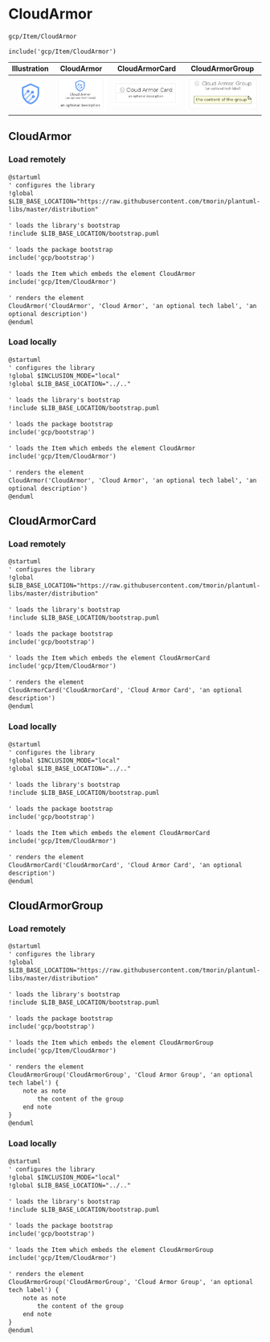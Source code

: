 # CloudArmor


```text
gcp/Item/CloudArmor
```

```text
include('gcp/Item/CloudArmor')
```



| Illustration | CloudArmor | CloudArmorCard | CloudArmorGroup |
| :---: | :---: | :---: | :---: |
| ![illustration for Illustration](../../gcp/Item/CloudArmor.png) | ![illustration for CloudArmor](../../gcp/Item/CloudArmor.Local.png) | ![illustration for CloudArmorCard](../../gcp/Item/CloudArmorCard.Local.png) | ![illustration for CloudArmorGroup](../../gcp/Item/CloudArmorGroup.Local.png) |




## CloudArmor

### Load remotely
```plantuml
@startuml
' configures the library
!global $LIB_BASE_LOCATION="https://raw.githubusercontent.com/tmorin/plantuml-libs/master/distribution"

' loads the library's bootstrap
!include $LIB_BASE_LOCATION/bootstrap.puml

' loads the package bootstrap
include('gcp/bootstrap')

' loads the Item which embeds the element CloudArmor
include('gcp/Item/CloudArmor')

' renders the element
CloudArmor('CloudArmor', 'Cloud Armor', 'an optional tech label', 'an optional description')
@enduml
```

### Load locally
```plantuml
@startuml
' configures the library
!global $INCLUSION_MODE="local"
!global $LIB_BASE_LOCATION="../.."

' loads the library's bootstrap
!include $LIB_BASE_LOCATION/bootstrap.puml

' loads the package bootstrap
include('gcp/bootstrap')

' loads the Item which embeds the element CloudArmor
include('gcp/Item/CloudArmor')

' renders the element
CloudArmor('CloudArmor', 'Cloud Armor', 'an optional tech label', 'an optional description')
@enduml
```

## CloudArmorCard

### Load remotely
```plantuml
@startuml
' configures the library
!global $LIB_BASE_LOCATION="https://raw.githubusercontent.com/tmorin/plantuml-libs/master/distribution"

' loads the library's bootstrap
!include $LIB_BASE_LOCATION/bootstrap.puml

' loads the package bootstrap
include('gcp/bootstrap')

' loads the Item which embeds the element CloudArmorCard
include('gcp/Item/CloudArmor')

' renders the element
CloudArmorCard('CloudArmorCard', 'Cloud Armor Card', 'an optional description')
@enduml
```

### Load locally
```plantuml
@startuml
' configures the library
!global $INCLUSION_MODE="local"
!global $LIB_BASE_LOCATION="../.."

' loads the library's bootstrap
!include $LIB_BASE_LOCATION/bootstrap.puml

' loads the package bootstrap
include('gcp/bootstrap')

' loads the Item which embeds the element CloudArmorCard
include('gcp/Item/CloudArmor')

' renders the element
CloudArmorCard('CloudArmorCard', 'Cloud Armor Card', 'an optional description')
@enduml
```

## CloudArmorGroup

### Load remotely
```plantuml
@startuml
' configures the library
!global $LIB_BASE_LOCATION="https://raw.githubusercontent.com/tmorin/plantuml-libs/master/distribution"

' loads the library's bootstrap
!include $LIB_BASE_LOCATION/bootstrap.puml

' loads the package bootstrap
include('gcp/bootstrap')

' loads the Item which embeds the element CloudArmorGroup
include('gcp/Item/CloudArmor')

' renders the element
CloudArmorGroup('CloudArmorGroup', 'Cloud Armor Group', 'an optional tech label') {
    note as note
        the content of the group
    end note
}
@enduml
```

### Load locally
```plantuml
@startuml
' configures the library
!global $INCLUSION_MODE="local"
!global $LIB_BASE_LOCATION="../.."

' loads the library's bootstrap
!include $LIB_BASE_LOCATION/bootstrap.puml

' loads the package bootstrap
include('gcp/bootstrap')

' loads the Item which embeds the element CloudArmorGroup
include('gcp/Item/CloudArmor')

' renders the element
CloudArmorGroup('CloudArmorGroup', 'Cloud Armor Group', 'an optional tech label') {
    note as note
        the content of the group
    end note
}
@enduml
```

